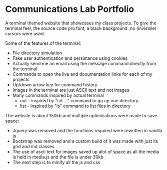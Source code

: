 # Communications Lab Portfolio

A terminal themed website that showcases my class projects. To give the terminal feel, the source code pro font, a black background ,no (invisible) cursors were used.

Some of the features of the terminal:
  * File directory simulation
  * Fake user authentication and persistance using cookies
  * Actually send me an email using the message command directly from the terminal
  * Commands to open the live and documentation links for each of my projects
  * Up/down arrow key for command history
  * Images in the terminal are just ASCII text and not images
  * Many commands inspired by actual terminal
    * out - inspired by "cd .. " command to go up one directory
    * list - inspired by "ls" command to list files in directory
 
The website is about 150kb and multiple optimizations were made to save space:
  * Jquery was removed and the functions required were rewritten in vanilla js
  * Bootstrap was removed and a custom build of it was made with just its grid and md classes
  * The use of ascii text for images saved up alot of space as all the media is held in media.js and the file is under 30kb
  * The next step is to minify all the js and css
  
